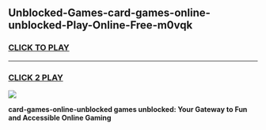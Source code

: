 
## Unblocked-Games-card-games-online-unblocked-Play-Online-Free-m0vqk
<h3>
<a href="https://premium76.site?title=card-games-online-unblocked&ref=26A">CLICK TO PLAY</a></h3>
<hr>

<h3>
<a href="https://premium76.site?title=card-games-online-unblocked&ref=26A">CLICK 2 PLAY</a>
  
</h3>

<a href="https://premium76.site?title=card-games-online-unblocked&ref=26A"><img src="https://clearcache.store/games.png"></a>


**card-games-online-unblocked games unblocked: Your Gateway to Fun and Accessible Online Gaming**
